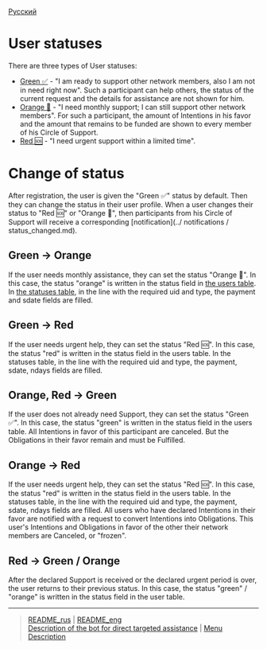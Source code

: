 [Русский](../../documents/actions/change_status.md)
# User statuses

There are ​​three types of User statuses:

- [Green ✅](../statuses/green.md) - "I am ready to support other network members, also I am not in need right now". Such a participant can help others, the status of the current request and the details for assistance are not shown for him.
- [Orange 🔆](../statuses/orange.md) - "I need monthly support; I can still support other network members". For such a participant, the amount of Intentions in his favor and the amount that remains to be funded are shown to every member of his Circle of Support.
- [Red 🆘](../statuses/red.md) - "I need urgent support within a limited time".

# Change of status

After registration, the user is given the "Green ✅" status by default. Then they can change the status in their user profile. When a user changes their status to "Red 🆘" or "Orange 🔆", then participants from his Circle of Support will receive a corresponding [notification](../ notifications / status_changed.md).

## Green -> Orange

If the user needs monthly assistance, they can set the status "Orange 🔆".
In this case, the status "orange" is written in the status field in [the users table](../tables/users.md).
In [the statuses table](../tables/statuses.md), in the line with the required uid and type, the payment and sdate fields are filled.

## Green -> Red

If the user needs urgent help, they can set the status "Red 🆘".
In this case, the status "red" is written in the status field in the users table.
In the statuses table, in the line with the required uid and type, the payment, sdate, ndays fields are filled.

## Orange, Red -> Green

If the user does not already need Support, they can set the status "Green ✅".
In this case, the status "green" is written in the status field in the users table.
All Intentions in favor of this participant are canceled. But the Obligations in their favor remain and must be Fulfilled.

## Orange -> Red
If the user needs urgent help, they can set the status "Red 🆘".
In this case, the status "red" is written in the status field in the users table.
In the statuses table, in the line with the required uid and type, the payment, sdate, ndays fields are filled.
All users who have declared Intentions in their favor are notified with a request to convert Intentions into Obligations.
This user's Intentions and Obligations in favor of the other their network members are Canceled, or "frozen".

## Red -> Green / Orange
After the declared Support is received or the declared urgent period is over, the user returns to their previous status.
In this case, the status "green" / "orange" is written in the status field in the user table.

---
> [README_rus](../../README.md)  |  [README_eng](../../README_eng.md)     
> [Description of the bot for direct targeted assistance](../../documents_eng/index.md)  | [Menu Description](../faq/menu.md)
